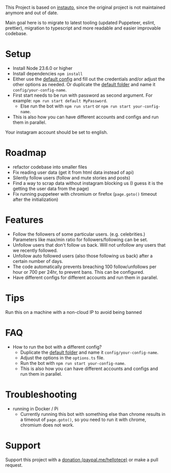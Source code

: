 This Project is based on [instauto](https://github.com/mifi/instauto), since the original project is not maintained anymore and out of date.

Main goal here is to migrate to latest tooling (updated Puppeteer, eslint, prettier), migration to typescript and more readable and easier improvable codebase.

# Setup

- Install Node 23.6.0 or higher
- Install dependencies `npm install`
- Either use the [default config](config/default/options.ts) and fill out the credentials and/or adjust the other options as needed. Or duplicate the [default folder](config/default) and name it `config/your-config-name`.
- First start needs to be run with password as second argument. For example: `npm run start default MyPassword`.
  - Else run the bot with `npm run start` or `npm run start your-config-name`.
- This is also how you can have different accounts and configs and run them in parallel.

Your instagram account should be set to english.

# Roadmap

- refactor codebase into smaller files
- Fix reading user data (get it from html data instead of api)
- Silently follow users (follow and mute stories and posts)
- Find a way to scrap data without instagram blocking us (I guess it is the getting the user data from the page)
- Fix running puppeteer with chromium or firefox (`page.goto()` timeout after the initialization)

# Features

- Follow the followers of some particular users. (e.g. celebrities.) Parameters like max/min ratio for followers/following can be set.
- Unfollow users that don't follow us back. Will not unfollow any users that we recently followed.
- Unfollow auto followed users (also those following us back) after a certain number of days.
- The code automatically prevents breaching 100 follow/unfollows per hour or 700 per 24hr, to prevent bans. This can be configured.
- Have different configs for different accounts and run them in parallel.

# Tips

Run this on a machine with a non-cloud IP to avoid being banned

# FAQ

- How to run the bot with a different config?
  - Duplicate the [default folder](config/default) and name it `config/your-config-name`.
  - Adjust the options in the `options.ts` file.
  - Run the bot with `npm run start your-config-name`.
  - This is also how you can have different accounts and configs and run them in parallel.

# Troubleshooting

- running in Docker / Pi
  - Currently running this bot with something else than chrome results in a timeout of `page.goto()`, so you need to run it with chrome, chromium does not work.

# Support

Support this project with a [donation (paypal.me/hellotece)](https://paypal.me/hellotece) or make a pull request.
